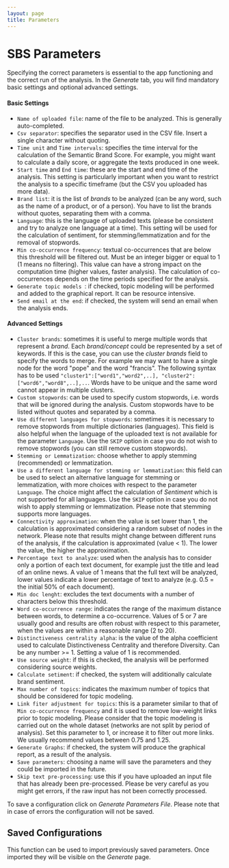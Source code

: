 ```yaml
---
layout: page
title: Parameters
---
```


# SBS Parameters
Specifying the correct parameters is essential to the app functioning and the correct run of the analysis. In the *Generate* tab, you will find mandatory basic settings and optional advanced settings.

#### Basic Settings

- `Name of uploaded file`: name of the file to be analyzed. This is generally auto-completed.
- `Csv separator`: specifies the separator used in the CSV file. Insert a single character without quoting.
- `Time unit` and `Time intervals`: specifies the time interval for the calculation of the Semantic Brand Score. For example, you might want to calculate a daily score, or aggregate the texts produced in one week.
- `Start time` and `End time`: these are the start and end time of the analysis. This setting is particularly important when you want to restrict the analysis to a specific timeframe (but the CSV you uploaded has more data).
- `Brand list`: it is the list of *brands* to be analyzed (can be any word, such as the name of a product, or of a person). You have to list the brands without quotes, separating them with a comma.
- `Language`: this is the language of uploaded texts (please be consistent and try to analyze one language at a time). This setting will be used for the calculation of sentiment, for stemming/lemmatization and for the removal of stopwords.
- `Min co-occurrence frequency`: textual co-occurrences that are below this threshold will be filtered out. Must be an integer bigger or equal to 1 (1 means no filtering). This value can have a strong impact on the computation time (higher values, faster analysis).  The calculation of co-occurrences depends on the time periods specified for the analysis.
- `Generate topic models `: if checked, topic modeling will be performed and added to the graphical report. It can be resource intensive.
- `Send email at the end`: if checked, the system will send an email when the analysis ends.

#### Advanced Settings

- `Cluster brands`: sometimes it is useful to merge multiple words that represent a *brand*. Each *brand/concept* could be represented by a set of keywords. If this is the case, you can use the *cluster brands* field to specify the words to merge. For example we may want to have a single node for the word "pope" and the word "francis". The following syntax has to be used `"cluster1":["word1","word2",..], "cluster2":["word6","word8",..],..`. Words have to be unique and the same word cannot appear in multiple clusters.
- `Custom stopwords`: can be used to specify custom stopwords, i.e. words that will be ignored during the analysis. Custom stopwords have to be listed without quotes and separated by a comma.
- `Use different languages for stopwords`: sometimes it is necessary to remove stopwords from multiple dictionaries (languages). This field is also helpful when the language of the uploaded text is not available for the parameter `Language`. Use the `SKIP` option in case you do not wish to remove stopwords (you can still remove custom stopwords).
- `Stemming or Lemmatization`: choose whether to apply stemming (recommended) or lemmatization.
- `Use a different language for stemming or lemmatization`: this field can be used to select an alternative language for stemming or lemmatization, with more choices with respect to the parameter `Language`. The choice might affect the calculation of *Sentiment* which is not supported for all languages. Use the `SKIP` option in case you do not wish to apply stemming or lemmatization. Please note that stemming supports more languages.
- `Connectivity approximation`: when the value is set lower than 1, the calculation is approximated considering a random subset of nodes in the network. Please note that results might change between different runs of the analysis, if the calculation is approximated (value < 1). The lower the value, the higher the approximation. 
- `Percentage text to analyze`: used when the analysis has to consider only a portion of each text document, for example just the title and lead of an online news. A value of 1 means that the full text will be analyzed, lower values indicate a lower percentage of text to analyze (e.g. 0.5 = the initial 50% of each document).
- `Min doc lenght`: excludes the text documents with a number of characters below this threshold.
- `Word co-occurrence range`: indicates the range of the maximum distance between words, to determine a co-occurrence. Values of 5 or 7 are usually good and results are often robust with respect to this parameter, when the values are within a reasonable range (2 to 20). 
- `Distinctiveness centrality alpha`: is the value of the alpha coefficient used to calculate Distinctiveness Centrality and therefore Diversity. Can be any number >= 1. Setting a value of 1 is recommended.
- `Use source weight`: if this is checked, the analysis will be performed considering source weights.
- `Calculate setiment`: if checked, the system will additionally calculate brand sentiment.
- `Max number of topics`: indicates the maximum number of topics that should be considered for topic modeling.
- `Link fiter adjustment for topics`: this is a parameter similar to that of `Min co-occurrence frequency` and it is used to remove low-weight links prior to topic modeling. Please consider that the topic modeling is carried out on the whole dataset (networks are not split by period of analysis). Set this parameter to 1, or increase it to filter out more links. We usually recommend values between 0.75 and 1.25.
- `Generate Graphs`: if checked, the system will produce the graphical report, as a result of the analysis.
- `Save parameters`: choosing a name will save the parameters and they could be imported in the future. 
- `Skip text pre-processing`: use this if you have uploaded an input file that has already been pre-processed. Please be very careful as you might get errors, if the raw input has not been correctly processed. 

To save a configuration click on *Generate Parameters File*. Please note that in case of errors the configuration will not be saved.

## Saved Configurations
This function can be used to import previously saved parameters. Once imported they will be visible on the *Generate* page.